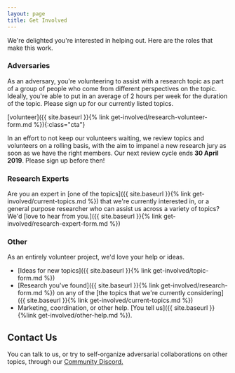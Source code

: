 ```yaml
---
layout: page
title: Get Involved
---
```


We're delighted you're interested in helping out. Here are the roles that make this work.

### Adversaries

As an adversary, you're volunteering to assist with a research topic as part of a group of people who come from different perspectives on the topic. Ideally, you're able to put in an average of 2 hours per week for the duration of the topic. Please sign up for our currently listed topics. 

[volunteer]({{ site.baseurl }}{% link get-involved/research-volunteer-form.md %}){:class="cta"} 

In an effort to not keep our volunteers waiting, we review topics and volunteers on a rolling basis, with the aim to impanel a new research jury as soon as we have the right members. Our next review cycle ends **30 April 2019**. Please sign up before then!

### Research Experts

Are you an expert in [one of the topics]({{ site.baseurl }}{% link get-involved/current-topics.md %}) that we're currently interested in, or a general purpose researcher who can assist us across a variety of topics? We'd [love to hear from you.]({{ site.baseurl }}{% link get-involved/research-expert-form.md %})

### Other

As an entirely volunteer project, we'd love your help or ideas. 

* [Ideas for new topics]({{ site.baseurl }}{% link get-involved/topic-form.md %})
* [Research you've found]({{ site.baseurl }}{% link get-involved/research-form.md %}) on any of the [the topics that we're currently considering]({{ site.baseurl }}{% link get-involved/current-topics.md %})
* Marketing, coordination, or other help. [You tell us]({{ site.baseurl }}{%link get-involved/other-help.md %}).

## Contact Us

You can talk to us, or try to self-organize adversarial collaborations on other topics, through our [Community Discord.](https://discord.gg/jW3PSVQ)
